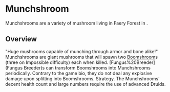 # Munchshroom

Munchshrooms are a variety of mushroom living in Faery Forest in .
## Overview

"Huge mushrooms capable of munching through armor and bone alike!"
Munchshrooms are giant mushrooms that will spawn two [Boomshroom](Boomshroom)s (three on Impossible difficulty) each when killed. [Fungus%20Breeder](Fungus Breeder)s can transform Boomshrooms into Munchshrooms periodically. Contrary to the game bio, they do not deal any explosive damage upon splitting into Boomshrooms.
Strategy.
The Munchshrooms' decent health count and large numbers require the use of advanced Druids.